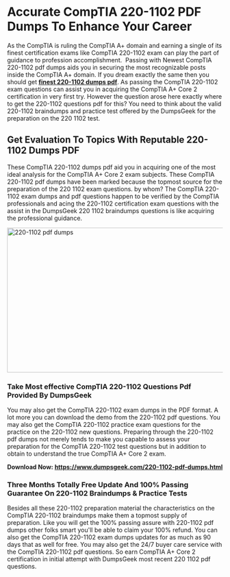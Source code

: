 <h1><strong>Accurate CompTIA 220-1102 PDF Dumps To Enhance Your Career</strong></h1>
<p>As the CompTIA is ruling the CompTIA A+ domain and earning a single of its finest certification exams like CompTIA 220-1102 exam can play the part of guidance to profession accomplishment.&nbsp; Passing with Newest CompTIA 220-1102 pdf dumps aids you in securing the most recognizable posts inside the CompTIA A+ domain. If you dream exactly the same then you should get <a href="https://www.dumpsgeek.com/220-1102-pdf-dumps.html"><strong>finest&nbsp;220-1102 dumps pdf</strong></a>. As passing the CompTIA 220-1102 exam questions can assist you in acquiring the CompTIA A+ Core 2 certification in very first try. However the question arose here exactly where to get the 220-1102 questions pdf for this? You need to think about the valid 220-1102 braindumps and practice test offered by the DumpsGeek for the preparation on the 220 1102 test.</p>
<h2><strong>Get Evaluation To Topics With Reputable 220-1102 Dumps PDF</strong></h2>
<p>These CompTIA 220-1102 dumps pdf aid you in acquiring one of the most ideal analysis for the CompTIA A+ Core 2 exam subjects. These CompTIA 220-1102 pdf dumps have been marked because the topmost source for the preparation of the 220 1102 exam questions. by whom? The CompTIA 220-1102 exam dumps and pdf questions happen to be verified by the CompTIA professionals and acing the 220-1102 certification exam questions with the assist in the DumpsGeek 220 1102 braindumps questions is like acquiring the professional guidance.</p>
<p><a href="https://www.dumpsgeek.com/220-1102-pdf-dumps.html"><img src="https://i.ibb.co/VgQqZ0s/220-1102-pdf-dumps.png" alt="220-1102 pdf dumps" width="600" height="338" /></a></p>
<h3><strong>Take Most effective CompTIA 220-1102 Questions Pdf Provided By DumpsGeek</strong></h3>
<p>You may also get the CompTIA 220-1102 exam dumps in the PDF format. A lot more you can download the demo from the 220-1102 pdf questions. You may also get the CompTIA 220-1102 practice exam questions for the practice on the 220-1102 new questions. Preparing through the 220-1102 pdf dumps not merely tends to make you capable to assess your preparation for the CompTIA 220-1102 test questions but in addition to obtain to understand the true CompTIA A+ Core 2 exam.</p>
<p><strong>Download Now: <a href="https://www.dumpsgeek.com/220-1102-pdf-dumps.html">https://www.dumpsgeek.com/220-1102-pdf-dumps.html</a></strong></p>
<h3><strong>Three Months Totally Free Update And 100% Passing Guarantee On 220-1102 Braindumps &amp; Practice Tests</strong></h3>
<p>Besides all these 220-1102 preparation material the characteristics on the CompTIA 220-1102 braindumps make them a topmost supply of preparation. Like you will get the 100% passing assure with 220-1102 pdf dumps other folks smart you'll be able to claim your 100% refund. You can also get the CompTIA 220-1102 exam dumps updates for as much as 90 days that as well for free. You may also get the 24/7 buyer care service with the CompTIA 220-1102 pdf questions. So earn CompTIA A+ Core 2 certification in initial attempt with DumpsGeek most recent 220 1102 pdf questions.</p>
